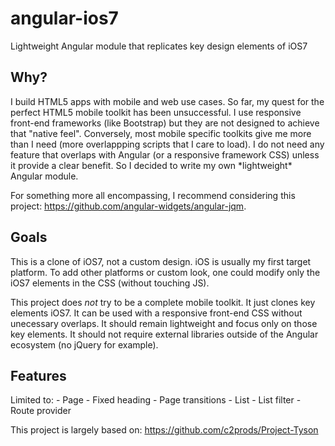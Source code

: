 angular-ios7
============

Lightweight Angular module that replicates key design elements of iOS7

<h2>Why?</h2>
I build HTML5 apps with mobile and web use cases.  So far, my quest for the perfect HTML5 mobile toolkit has been unsuccessful. I use responsive front-end frameworks (like Bootstrap) but they are not designed to achieve that "native feel". Conversely, most mobile specific toolkits give me more than I need (more overlappping scripts that I care to load). I do not need any feature that overlaps with Angular (or a responsive framework CSS) unless it provide a clear benefit. So I decided to write my own *lightweight* Angular module.

For something more all encompassing, I recommend considering this project: https://github.com/angular-widgets/angular-jqm.

<h2>Goals</h2>
This is a clone of iOS7, not a custom design. iOS is usually my first target platform. To add other platforms or custom look, one could modify only the iOS7 elements in the CSS (without touching JS). 

This project does *not* try to be a complete mobile toolkit. It just clones key elements iOS7. It can be used with a responsive front-end CSS without unecessary overlaps. It should remain lightweight and focus only on those key elements. It should not require external libraries outside of the Angular ecosystem (no jQuery for example).

<h2>Features</h2>
Limited to:
- Page
- Fixed heading
- Page transitions
- List
- List filter
- Route provider

This project is largely based on: https://github.com/c2prods/Project-Tyson

